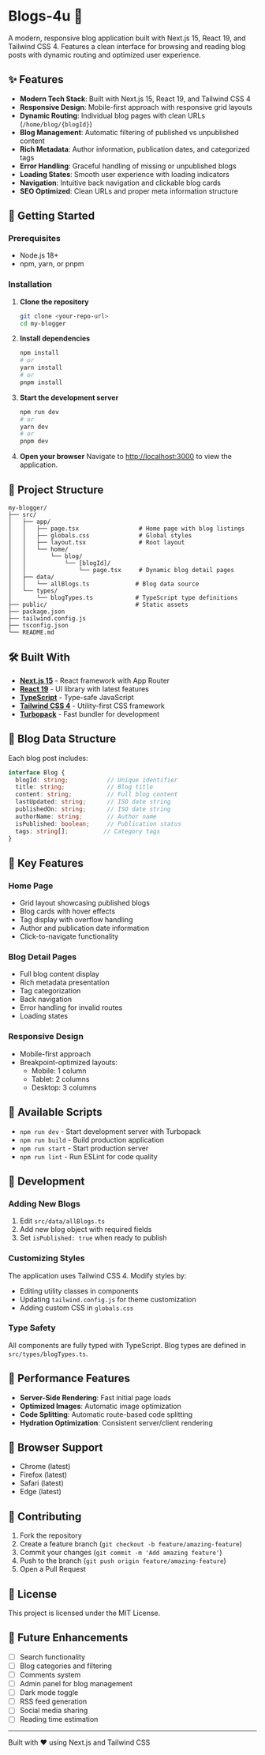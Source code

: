 # Blogs-4u 📝

A modern, responsive blog application built with Next.js 15, React 19, and Tailwind CSS 4. Features a clean interface for browsing and reading blog posts with dynamic routing and optimized user experience.

## ✨ Features

- **Modern Tech Stack**: Built with Next.js 15, React 19, and Tailwind CSS 4
- **Responsive Design**: Mobile-first approach with responsive grid layouts
- **Dynamic Routing**: Individual blog pages with clean URLs (`/home/blog/{blogId}`)
- **Blog Management**: Automatic filtering of published vs unpublished content
- **Rich Metadata**: Author information, publication dates, and categorized tags
- **Error Handling**: Graceful handling of missing or unpublished blogs
- **Loading States**: Smooth user experience with loading indicators
- **Navigation**: Intuitive back navigation and clickable blog cards
- **SEO Optimized**: Clean URLs and proper meta information structure

## 🚀 Getting Started

### Prerequisites

- Node.js 18+ 
- npm, yarn, or pnpm

### Installation

1. **Clone the repository**
   ```bash
   git clone <your-repo-url>
   cd my-blogger
   ```

2. **Install dependencies**
   ```bash
   npm install
   # or
   yarn install
   # or
   pnpm install
   ```

3. **Start the development server**
   ```bash
   npm run dev
   # or
   yarn dev
   # or
   pnpm dev
   ```

4. **Open your browser**
   Navigate to [http://localhost:3000](http://localhost:3000) to view the application.

## 📁 Project Structure

```
my-blogger/
├── src/
│   ├── app/
│   │   ├── page.tsx                 # Home page with blog listings
│   │   ├── globals.css              # Global styles
│   │   ├── layout.tsx               # Root layout
│   │   └── home/
│   │       └── blog/
│   │           └── [blogId]/
│   │               └── page.tsx     # Dynamic blog detail pages
│   ├── data/
│   │   └── allBlogs.ts             # Blog data source
│   └── types/
│       └── blogTypes.ts            # TypeScript type definitions
├── public/                         # Static assets
├── package.json
├── tailwind.config.js
├── tsconfig.json
└── README.md
```

## 🛠️ Built With

- **[Next.js 15](https://nextjs.org/)** - React framework with App Router
- **[React 19](https://react.dev/)** - UI library with latest features
- **[TypeScript](https://www.typescriptlang.org/)** - Type-safe JavaScript
- **[Tailwind CSS 4](https://tailwindcss.com/)** - Utility-first CSS framework
- **[Turbopack](https://turbo.build/pack)** - Fast bundler for development

## 📝 Blog Data Structure

Each blog post includes:

```typescript
interface Blog {
  blogId: string;           // Unique identifier
  title: string;            // Blog title
  content: string;          // Full blog content
  lastUpdated: string;      // ISO date string
  publishedOn: string;      // ISO date string
  authorName: string;       // Author name
  isPublished: boolean;     // Publication status
  tags: string[];          // Category tags
}
```

## 🎯 Key Features

### Home Page
- Grid layout showcasing published blogs
- Blog cards with hover effects
- Tag display with overflow handling
- Author and publication date information
- Click-to-navigate functionality

### Blog Detail Pages
- Full blog content display
- Rich metadata presentation
- Tag categorization
- Back navigation
- Error handling for invalid routes
- Loading states

### Responsive Design
- Mobile-first approach
- Breakpoint-optimized layouts:
  - Mobile: 1 column
  - Tablet: 2 columns
  - Desktop: 3 columns

## 🚀 Available Scripts

- `npm run dev` - Start development server with Turbopack
- `npm run build` - Build production application
- `npm run start` - Start production server
- `npm run lint` - Run ESLint for code quality

## 🔧 Development

### Adding New Blogs

1. Edit `src/data/allBlogs.ts`
2. Add new blog object with required fields
3. Set `isPublished: true` when ready to publish

### Customizing Styles

The application uses Tailwind CSS 4. Modify styles by:
- Editing utility classes in components
- Updating `tailwind.config.js` for theme customization
- Adding custom CSS in `globals.css`

### Type Safety

All components are fully typed with TypeScript. Blog types are defined in `src/types/blogTypes.ts`.

## 🌟 Performance Features

- **Server-Side Rendering**: Fast initial page loads
- **Optimized Images**: Automatic image optimization
- **Code Splitting**: Automatic route-based code splitting
- **Hydration Optimization**: Consistent server/client rendering

## 📱 Browser Support

- Chrome (latest)
- Firefox (latest)
- Safari (latest)
- Edge (latest)

## 🤝 Contributing

1. Fork the repository
2. Create a feature branch (`git checkout -b feature/amazing-feature`)
3. Commit your changes (`git commit -m 'Add amazing feature'`)
4. Push to the branch (`git push origin feature/amazing-feature`)
5. Open a Pull Request

## 📄 License

This project is licensed under the MIT License.

## 🔮 Future Enhancements

- [ ] Search functionality
- [ ] Blog categories and filtering
- [ ] Comments system
- [ ] Admin panel for blog management
- [ ] Dark mode toggle
- [ ] RSS feed generation
- [ ] Social media sharing
- [ ] Reading time estimation

---

Built with ❤️ using Next.js and Tailwind CSS